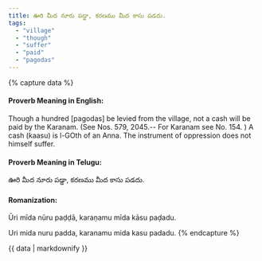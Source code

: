 ```yaml
---
title: ఊరి మీద నూరు పడ్డా, కరణము మీద కాసు పడదు.
tags:
  - "village"
  - "though"
  - "suffer"
  - "paid"
  - "pagodas"
---
```


{% capture data %}
#### Proverb Meaning in English:
Though a hundred [pagodas] be levied from the village, not a cash will be paid by the Karanam.
(See Nos. 579, 2045.-- For Karanam see No. 154. )
A cash (kaasu) is l-GOth of an Anna.
The instrument of oppression does not himself suffer.

#### Proverb Meaning in Telugu:
ఊరి మీద నూరు పడ్డా, కరణము మీద కాసు పడదు.

#### Romanization:
Ūri mīda nūru paḍḍā, karaṇamu mīda kāsu paḍadu.

Uri mida nuru padda, karanamu mida kasu padadu.
{% endcapture %}

{{ data | markdownify }}

